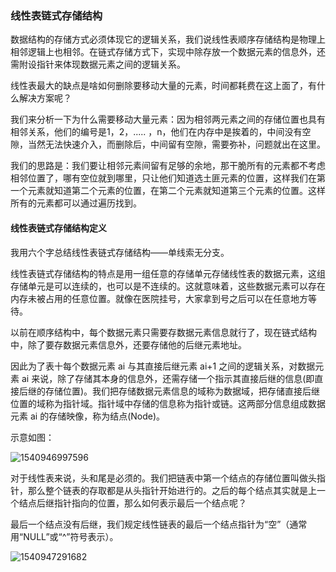 ### 线性表链式存储结构

数据结构的存储方式必须体现它的逻辑关系，我们说线性表顺序存储结构是物理上相邻逻辑上也相邻。在链式存储方式下，实现中除存放一个数据元素的信息外，还需附设指针来体现数据元素之间的逻辑关系。

线性表最大的缺点是啥如何删除要移动大量的元素，时间都耗费在这上面了，有什么解决方案呢？

我们来分析一下为什么需要移动大量元素：因为相邻两元素之间的存储位置也具有相邻关系，他们的编号是1，2，..... ，n，他们在内存中是挨着的，中间没有空隙，当然无法快速介入，而删除后，中间留有空隙，需要弥补，问题就出在这里。

我们的思路是：我们要让相邻元素间留有足够的余地，那干脆所有的元素都不考虑相邻位置了，哪有空位就到哪里，只让他们知道选土匪元素的位置，这样我们在第一个元素就知道第二个元素的位置，在第二个元素就知道第三个元素的位置。这样所有的元素都可以通过遍历找到。

#### 线性表链式存储结构定义

我用六个字总结线性表链式存储结构——单线索无分支。

线性表链式存储结构的特点是用一组任意的存储单元存储线性表的数据元素，这组存储单元是可以连续的，也可以是不连续的。这就意味着，这些数据元素可以存在内存未被占用的任意位置。就像在医院挂号，大家拿到号之后可以在任意地方等待。

以前在顺序结构中，每个数据元素只需要存数据元素信息就行了，现在链式结构中，除了要存数据元素信息外，还要存储他的后继元素地址。

因此为了表十每个数据元素 ai 与其直接后继元素 ai+1 之间的逻辑关系，对数据元素 ai 来说，除了存储其本身的信息外，还需存储一个指示其直接后继的信息(即直接后继的存储位置)。我们把存储数据元素信息的域称为数据域，把存储直接后继位置的域称为指针域。指针域中存储的信息称为指针或链。这两部分信息组成数据元素 ai 的存储映像，称为结点(Node)。

示意如图：

![1540946997596](D:\数据结构\线性表\%5CUsers%5C41448%5CAppData%5CRoaming%5CTypora%5Ctypora-user-images%5C1540946997596.png)

对于线性表来说，头和尾是必须的。我们把链表中第一个结点的存储位置叫做头指针，那么整个链表的存取都是从头指针开始进行的。之后的每个结点其实就是上一个结点后继指针指向的位置，那么如何表示最后一个结点呢？

最后一个结点没有后继，我们规定线性链表的最后一个结点指针为“空”（通常用“NULL”或“^”符号表示）。



![1540947291682](D:\数据结构\线性表\%5CUsers%5C41448%5CAppData%5CRoaming%5CTypora%5Ctypora-user-images%5C1540947291682.png)











































